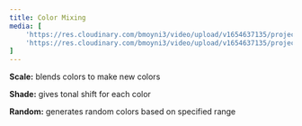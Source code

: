 ```yaml
---
title: Color Mixing
media: [
    'https://res.cloudinary.com/bmoyni3/video/upload/v1654637135/projects/videos/coloring-scale_odbfro.mp4',
    'https://res.cloudinary.com/bmoyni3/video/upload/v1654637135/projects/videos/coloring-shade_qyqvyk.mp4'
]
---
```


<strong>Scale:</strong> blends colors to make new colors

<strong>Shade:</strong> gives tonal shift for each color

<strong>Random:</strong> generates random colors based on specified range